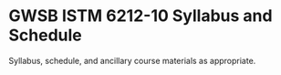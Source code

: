# GWSB ISTM 6212-10 Syllabus and Schedule

Syllabus, schedule, and ancillary course materials as appropriate.
